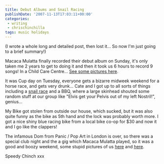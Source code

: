 ```yaml
---
title: Debut Albums and Snail Racing
publishDate: '2007-11-13T17:03:11+00:00'
categories:
 - writing
 - chrischinchilla
tags: music holidays
---
```


(I wrote a whole long and detailed post, then lost it... So now I'm just going to a brief summary!)

Macaca Mulatta finally recorded their debut album on Sunday, it's only taken me 2 years to get to doing it and then it took us 6 hours to record 9 songs! In a Child Care Centre... [See some pictures here](https://www.facebook.com/album.php?aid=67691&id=601440566).

It was Cup day on Tuesday, everyone gets a bizarre midweek weekend for a horse race, and gets very drunk... Cate and I got up to all sorts of things including a [snail race](https://www.facebook.com/album.php?aid=67690&id=601440566) and a BBQ, where a large skinhead shouted some random stuff at our group like "Elvis get your Pelvis out of my left Nostril!", genius...

My Bike got stolen from outside our house, which sucked, but it was also quite funny as the bike as 5th hand and the lock was probably worth more. I got a nice shiny blue racing bike from a local bike co-op for $30 and now it and I go like the clappers!

The infamous Dom from Panic / Pop Art in London is over, so there was a special club night and the a gig which Macaca Mulatta played, so it was a good and boozy weekend, some stupid pictures of us [here](https://www.facebook.com/photo.php?pid=441832&id=553511248) and [here](https://www.facebook.com/photo.php?pid=441833&id=553511248).

Speedy Chinch xxx
